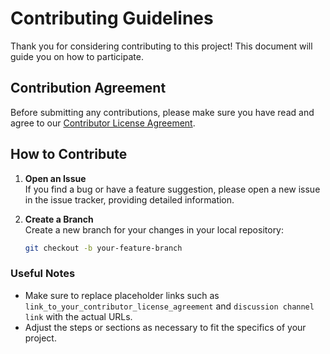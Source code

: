 # Contributing Guidelines

Thank you for considering contributing to this project! This document will guide you on how to participate.

## Contribution Agreement

Before submitting any contributions, please make sure you have read and agree to our [Contributor License Agreement](link_to_your_contributor_license_agreement).

## How to Contribute

1. **Open an Issue**  
   If you find a bug or have a feature suggestion, please open a new issue in the issue tracker, providing detailed information.

2. **Create a Branch**  
   Create a new branch for your changes in your local repository:

   ```bash
   git checkout -b your-feature-branch

### Useful Notes

- Make sure to replace placeholder links such as `link_to_your_contributor_license_agreement` and `discussion channel link` with the actual URLs.
- Adjust the steps or sections as necessary to fit the specifics of your project.
